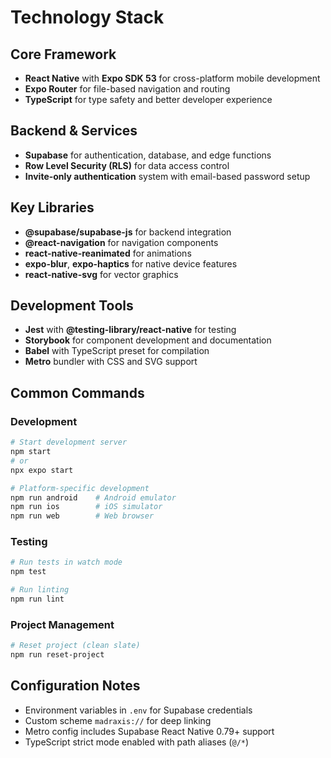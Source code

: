# Technology Stack

## Core Framework
- **React Native** with **Expo SDK 53** for cross-platform mobile development
- **Expo Router** for file-based navigation and routing
- **TypeScript** for type safety and better developer experience

## Backend & Services
- **Supabase** for authentication, database, and edge functions
- **Row Level Security (RLS)** for data access control
- **Invite-only authentication** system with email-based password setup

## Key Libraries
- **@supabase/supabase-js** for backend integration
- **@react-navigation** for navigation components
- **react-native-reanimated** for animations
- **expo-blur**, **expo-haptics** for native device features
- **react-native-svg** for vector graphics

## Development Tools
- **Jest** with **@testing-library/react-native** for testing
- **Storybook** for component development and documentation
- **Babel** with TypeScript preset for compilation
- **Metro** bundler with CSS and SVG support

## Common Commands

### Development
```bash
# Start development server
npm start
# or
npx expo start

# Platform-specific development
npm run android    # Android emulator
npm run ios        # iOS simulator  
npm run web        # Web browser
```

### Testing
```bash
# Run tests in watch mode
npm test

# Run linting
npm run lint
```

### Project Management
```bash
# Reset project (clean slate)
npm run reset-project
```

## Configuration Notes
- Environment variables in `.env` for Supabase credentials
- Custom scheme `madraxis://` for deep linking
- Metro config includes Supabase React Native 0.79+ support
- TypeScript strict mode enabled with path aliases (`@/*`)